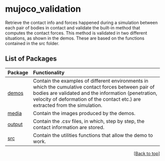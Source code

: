 # mujoco_validation

Retrieve the contact info and forces happened during a simulation between each pair of bodies in contact and validate the built-in method that computes the contact forces.
This method is validated in two different situations, as shown in the demos. These are based on the functions contained in the src folder.

<!-- ----------------------------------------------------------------------- -->

## List of Packages

| Package                                                                       | Functionality                                      |
| :------------------------------------------------------------------------- | :------------------------------------------------- |
| [demos](/demos) | Contain the examples of different environments in which the cumulative contact forces between pair of bodies are validated and the information (penetration, velocity of deformation of the contact etc.) are extracted from the simulation. |
| [media](/media) | Contain the images produced by the demos.|
| [output](/output) | Contain the .csv files, in which, step by step, the contact information are stored. |
| [src](/src) | Contain the utilities functions that allow the demo to work. |

<p align="right">[<a href="#top">Back to top</a>]</p>
